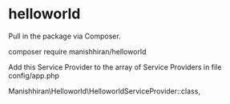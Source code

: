 # helloworld

Pull in the package via Composer.

composer require manishhiran/helloworld

Add this Service Provider to the array of Service Providers in file config/app.php
   
Manishhiran\Helloworld\HelloworldServiceProvider::class,
